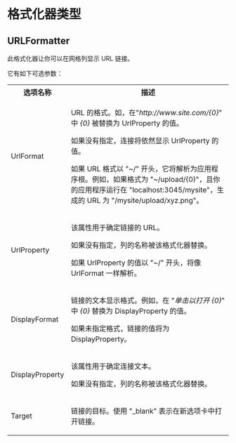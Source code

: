 # 格式化器类型



## URLFormatter

此格式化器让你可以在网格列显示 URL 链接。

它有如下可选参数：

<table>
<tr><th>选项名称</th><th>描述</th></tr>
<tr><td>UrlFormat</td><td><p> URL 的格式。如，在"<i>http://www.site.com/{0}</i>" 中 <i>{0}</i> 被替换为 UrlProperty 的值。</p><p>如果没有指定，连接将依然显示 UrlProperty 的值。</p><p>如果 URL 格式以 "~/" 开头，它将解析为应用程序根。例如，如果格式为 "~/upload/{0}"，且你的应用程序运行在 "localhost:3045/mysite"，生成的 URL 为 "/mysite/upload/xyz.png"。</p></td></tr>
<tr><td>UrlProperty</td><td><p>该属性用于确定链接的 URL。</p>
<p>如果没有指定，列的名称被该格式化器替换。</p><p>如果 UrlProperty 的值以 "~/" 开头，将像 UrlFormat 一样解析。</p></td></tr>
<tr><td>DisplayFormat</td><td><p>链接的文本显示格式。例如，在 "<i>单击以打开 {0}</i>" 中 <i>{0}</i> 替换为 DisplayProperty 的值。</p><p>如果未指定格式，链接的值将为 DisplayProperty。</p></td></tr>
<tr><td>DisplayProperty</td><td><p>该属性用于确定连接文本。</p>
<p>如果没有指定，列的名称被该格式化器替换。</p></td></tr>
<tr><td>Target</td><td><p>链接的目标。使用 "_blank" 表示在新选项卡中打开链接。</p></td></tr>
</table>




